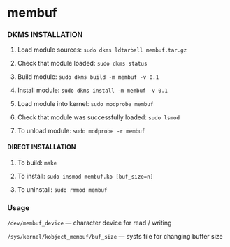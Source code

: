 # membuf


### DKMS INSTALLATION

1. Load module sources: ``` sudo dkms ldtarball membuf.tar.gz ```

2. Check that module loaded: ``` sudo dkms status ```

3. Build module: ``` sudo dkms build -m membuf -v 0.1 ```

4. Install module: ``` sudo dkms install -m membuf -v 0.1 ```

5. Load module into kernel: ``` sudo modprobe membuf ```

6. Check that module was successfully loaded: ``` sudo lsmod ```

7. To unload module: ``` sudo modprobe -r membuf ```


#### DIRECT INSTALLATION

1. To build: ```make```

2. To install: ```sudo insmod membuf.ko [buf_size=n]```

3. To uninstall: ```sudo rmmod membuf```


### Usage

`/dev/membuf_device` &mdash; character device for read / writing

`/sys/kernel/kobject_membuf/buf_size` &mdash; sysfs file for changing buffer size
